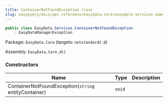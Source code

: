 ```yaml
---
title: ContainerNotFoundException class
slug: easyquery/docs/api-reference/easydata-core/easydata-services-namespace/containernotfoundexception-class
---
```



```csharp
public class EasyData.Services.ContainerNotFoundException
    : EasyDataManagerException

```
Package: `EasyData.Core` (targets: `netstandard2.0`)

Assembly: `EasyData.Core.dll`

### Constructors

| Name | Type | Description | 
| --- | --- | --- | 
| ContainerNotFoundException(`string` entityContainer) | `void` |  |